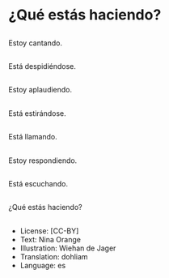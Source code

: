 # ¿Qué estás haciendo?

##
Estoy cantando.

##
Está despidiéndose.

##
Estoy aplaudiendo.

##
Está estirándose.

##
Está llamando.

##
Estoy respondiendo.

##
Está escuchando.

##
¿Qué estás haciendo?

##
* License: [CC-BY]
* Text: Nina Orange
* Illustration: Wiehan de Jager
* Translation: dohliam
* Language: es
